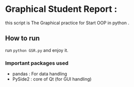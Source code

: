 # Graphical Student Report :
this script is The Graphical practice for Start OOP in python .


## How to run
run `python GSR.py` and enjoy it.

### Important packages used 
* pandas : For data handling
* PySide2 : core of Qt (for GUI handling)